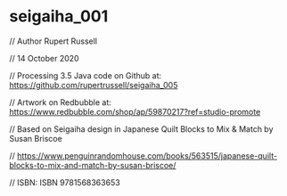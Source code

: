 # seigaiha_001
// Author Rupert Russell

// 14 October 2020

// Processing 3.5 Java code on Github at: https://github.com/rupertrussell/seigaiha_005 

// Artwork on Redbubble at: https://www.redbubble.com/shop/ap/59870217?ref=studio-promote

// Based on Seigaiha design in Japanese Quilt Blocks to Mix & Match by Susan Briscoe 

// https://www.penguinrandomhouse.com/books/563515/japanese-quilt-blocks-to-mix-and-match-by-susan-briscoe/

// ISBN: ISBN 9781568363653
